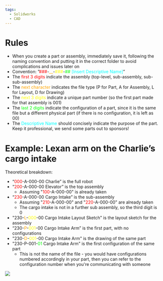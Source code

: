```yaml
---
tags:
  - Solidworks
  - CAD
---
```

# Rules

- When you create a part or assembly, immediately save it, following the naming convention and putting it in the correct folder to avoid complications and issues later on
- Convention: ”<span style="color:red">###</span>-<span style="color:orange">__</span>-<span style="color:yellow">###</span>-<span style="color:lime">##</span> <span style="color:cyan">[Insert Descriptive Name]</span>”
- The <span style="color:red">first 3 digits</span> indicate the assembly (top-level, sub-assembly, sub-sub-assembly)
- The <span style="color:orange">next character</span> indicates the file type (P for Part, A for Assembly, L for Layout, D for Drawing)
- The <span style="color:yellow">next 3 digits</span> indicate a unique part number (so the first part made for that assembly is 001)
- The <span style="color:lime">last 2 digits</span> indicate the configuration of a part, since it is the same file but a different physical part (if there is no configuration, it is left as 00)
- The <span style="color:cyan">Descriptive Name</span> should concisely indicate the purpose of the part. Keep it professional, we send some parts out to sponsors!
# Example: Lexan arm on the Charlie’s cargo intake

Theoretical breakdown:
- “<span style="color:red">000</span>-A-000-00 Charlie” is the full robot
- “<span style="color:red">200</span>-A-000-00 Elevator” is the top assembly
	- Assuming "<span style="color:red">100</span>-A-000-00" is already taken
- “<span style="color:red">230</span>-A-000-00 Cargo Intake” is the sub-assembly
	- Assuming "<span style="color:red">210</span>-A-000-00" and "<span style="color:red">220</span>-A-000-00" are already taken
	- The cargo intake is not in a further sub assembly, so the third digit is 0
- "230-<span style="color:orange">L</span>-<span style="color:yellow">000</span>-00 Cargo Intake Layout Sketch" is the layout sketch for the assembly
- “230-<span style="color:orange">P</span>-<span style="color:yellow">001</span>-00 Cargo Intake Arm” is the first part, with no configurations
- "230-<span style="color:orange">D</span>-<span style="color:yellow">001</span>-00 Cargo Intake Arm" is the drawing of the same part
- "230-P-001-<span style="color:lime">01</span> Cargo Intake Arm" is the first configuration of the same part
	- This is not the name of the file - you would have configurations numbered accordingly in your part, then you can refer to the configuration number when you're communicating with someone

![](https://lh6.googleusercontent.com/N9IwBsTdyLTFGuZ5FYNGl9DMnsqTMtU8Q73mQxQfIv4xWtO8Bbs24kfesgESeqiXkzxVDa2RPNo_tixIudjvaIOdxfnwp1HmPba_8La_spKooOUOX-RDyC8ihd19OeNYJz4GuoVd4opjSWCtl1cFjQ)
